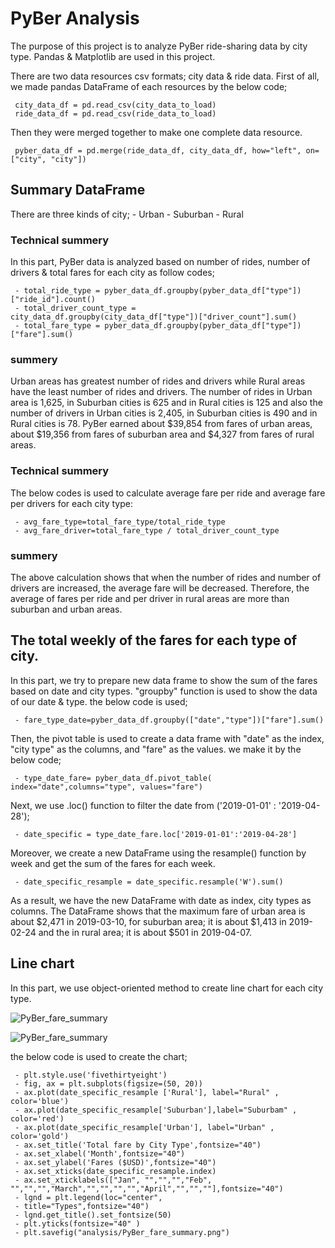 # PyBer  Analysis
The purpose of this project is to analyze PyBer ride-sharing data by city type. Pandas & Matplotlib are used in this project.

There are two data resources csv formats; city data  & ride data. First of all, we made pandas DataFrame of each resources by the below code;

	 city_data_df = pd.read_csv(city_data_to_load)
	 ride_data_df = pd.read_csv(ride_data_to_load)

Then they were merged together to make one complete data resource.

	 pyber_data_df = pd.merge(ride_data_df, city_data_df, how="left", on=["city", "city"])

##  Summary DataFrame
There are three kinds of city; 
			-	Urban
			-	Suburban
			-	Rural
	
###  Technical summery
In this part, PyBer data is analyzed based on number of rides, number of drivers & total fares for each city as follow codes;

	 - total_ride_type = pyber_data_df.groupby(pyber_data_df["type"])["ride_id"].count()
	 - total_driver_count_type = city_data_df.groupby(city_data_df["type"])["driver_count"].sum()
	 - total_fare_type = pyber_data_df.groupby(pyber_data_df["type"])["fare"].sum()
###   summery
Urban areas has greatest number of rides and drivers while Rural areas have the least number of rides and drivers. The number of rides in Urban area is 1,625, in Suburban cities is 625 and in Rural cities is 125 and also the number of drivers in Urban cities is 2,405, in Suburban cities is 490 and in Rural cities is 78.
PyBer earned about $39,854  from fares of urban areas, about $19,356 from fares of suburban area and $4,327 from fares of rural areas.
###  Technical summery
The below codes is used to calculate average fare per ride and average fare per drivers for each city type:

	 - avg_fare_type=total_fare_type/total_ride_type
	 - avg_fare_driver=total_fare_type / total_driver_count_type

###   summery
The above calculation shows that when the number of rides and number of drivers are increased, the average  fare will be decreased. Therefore,  the average of fares per ride and  per driver in rural areas are more than suburban and urban areas.

## The total weekly of the fares for each type of city.
In this part, we try to prepare new data frame to show the  sum of the fares based on date and city types. "groupby" function is used to show the data of our date & type. the below code is used;

	 - fare_type_date=pyber_data_df.groupby(["date","type"])["fare"].sum()

Then,  the pivot table is used to create a data frame with  "date" as the index, "city type" as the columns, and "fare" as the values. we make it by the below code;

	 - type_date_fare= pyber_data_df.pivot_table( index="date",columns="type", values="fare")

Next, we use .loc() function to filter the date from ('2019-01-01' : '2019-04-28');

	 - date_specific = type_date_fare.loc['2019-01-01':'2019-04-28']

Moreover, we  create a new DataFrame using the resample() function by week and get the sum of the fares for each week.

	 - date_specific_resample = date_specific.resample('W').sum()

As a result, we have the new DataFrame with date as index, city types as columns.
The DataFrame shows that the maximum  fare of urban area is about $2,471 in 2019-03-10, for suburban area; it is about $1,413 in 2019-02-24 and the in rural area; it  is about $501 in 2019-04-07.

## Line chart

In this part, we use object-oriented method to create line chart for each city type.

![PyBer_fare_summary]("analysis/PyBer_fare_summary.png"?raw=true )

![PyBer_fare_summary](https://user-images.githubusercontent.com/91231253/144645132-3a1eb977-df66-4b9a-bed4-264159ffadaa.png)


the below code is used to create the chart;

	 - plt.style.use('fivethirtyeight')
	 - fig, ax = plt.subplots(figsize=(50, 20))
	 - ax.plot(date_specific_resample ['Rural'], label="Rural" , color='blue')
	 - ax.plot(date_specific_resample['Suburban'],label="Suburbam" , color='red')
	 - ax.plot(date_specific_resample['Urban'], label="Urban" , color='gold')
	 - ax.set_title('Total fare by City Type',fontsize="40")
	 - ax.set_xlabel('Month',fontsize="40")
	 - ax.set_ylabel('Fares ($USD)',fontsize="40")
	 - ax.set_xticks(date_specific_resample.index)
	 - ax.set_xticklabels(["Jan", "","","","Feb", "","","","March","","","","","April","","",""],fontsize="40")
	 - lgnd = plt.legend(loc="center",
	 - title="Types",fontsize="40")
	 - lgnd.get_title().set_fontsize(50)
	 - plt.yticks(fontsize="40" )
	 - plt.savefig("analysis/PyBer_fare_summary.png")


 
